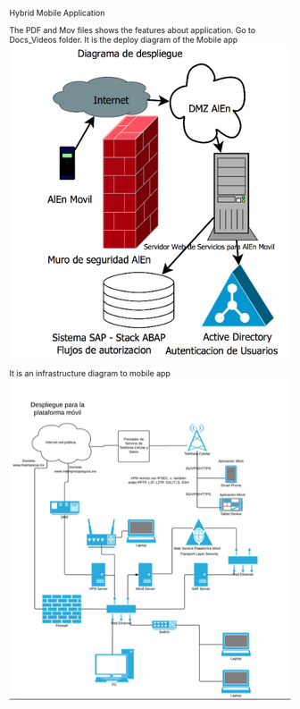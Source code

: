 Hybrid Mobile Application

The PDF and Mov files shows the features about application. Go to Docs_Videos folder.
It is the deploy diagram of the Mobile app
<br>
![](https://github.com/EnriqueAldana/Hybrid_Mobile_App/blob/master/Deploy%20Diagram%20Mobile%20app.png)

It is an infrastructure diagram to mobile app
![](https://github.com/EnriqueAldana/Hybrid_Mobile_App/blob/master/Deply%20Infrastructure%20Mobile%20app.png)

